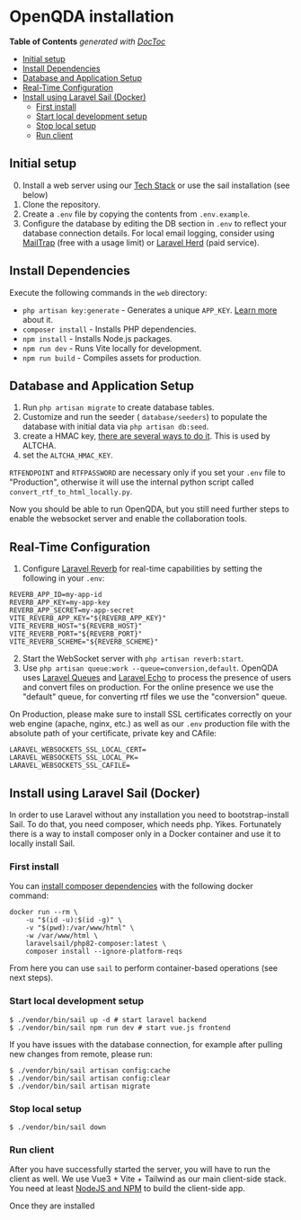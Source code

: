 # OpenQDA installation

<!-- START doctoc generated TOC please keep comment here to allow auto update -->
<!-- DON'T EDIT THIS SECTION, INSTEAD RE-RUN doctoc TO UPDATE -->
**Table of Contents**  *generated with [DocToc](https://github.com/thlorenz/doctoc)*

- [Initial setup](#initial-setup)
- [Install Dependencies](#install-dependencies)
- [Database and Application Setup](#database-and-application-setup)
- [Real-Time Configuration](#real-time-configuration)
- [Install using Laravel Sail (Docker)](#install-using-laravel-sail-docker)
  - [First install](#first-install)
  - [Start local development setup](#start-local-development-setup)
  - [Stop local setup](#stop-local-setup)
  - [Run client](#run-client)

<!-- END doctoc generated TOC please keep comment here to allow auto update -->




## Initial setup
0. Install a web server using our [Tech Stack](TECH-STACK.md) or use the sail installation (see below)
1. Clone the repository.
2. Create a `.env` file by copying the contents from `.env.example`.
3. Configure the database by editing the DB section in `.env` to reflect your database connection details.
For local email logging, consider using [MailTrap](https://mailtrap.io/) (free with a usage limit) or [Laravel Herd](https://herd.laravel.com/windows) (paid service).

## Install Dependencies
Execute the following commands in the `web` directory:

- `php artisan key:generate` - Generates a unique `APP_KEY`. [Learn more](https://medium.com/@kirinyetbrian/unlocking-the-importance-of-laravels-app-key-protecting-your-application-s-security-and-1302b98e4e72) about it.
- `composer install` - Installs PHP dependencies.
- `npm install` - Installs Node.js packages.
- `npm run dev` - Runs Vite locally for development.
- `npm run build` - Compiles assets for production.

## Database and Application Setup
1. Run `php artisan migrate` to create database tables.
2. Customize and run the seeder ( `database/seeders`) to populate the database with initial data via `php artisan db:seed`.
3. create a HMAC key, [there are several ways to do it](https://unix.stackexchange.com/questions/610039/how-to-do-hmacsha256-using-openssl-from-terminal). This is used by ALTCHA.
4. set the `ALTCHA_HMAC_KEY`.

`RTFENDPOINT` and `RTFPASSWORD` are necessary only if you set your `.env` file to "Production", otherwise it will use the internal python script called `convert_rtf_to_html_locally.py`.

Now you should be able to run OpenQDA, but you still need further steps to enable the websocket server and enable the collaboration tools.

## Real-Time Configuration
1. Configure [Laravel Reverb](https://reverb.laravel.com/) for real-time capabilities by setting the following in your `.env`:
```
REVERB_APP_ID=my-app-id
REVERB_APP_KEY=my-app-key
REVERB_APP_SECRET=my-app-secret
VITE_REVERB_APP_KEY="${REVERB_APP_KEY}"
VITE_REVERB_HOST="${REVERB_HOST}"
VITE_REVERB_PORT="${REVERB_PORT}"
VITE_REVERB_SCHEME="${REVERB_SCHEME}"
```
2. Start the WebSocket server with `php artisan reverb:start`.
3. Use `php artisan queue:work --queue=conversion,default`.
OpenQDA uses [Laravel Queues](https://laravel.com/docs/11.x/queues) and [Laravel Echo](https://github.com/laravel/echo) to process the presence of users and convert files on production.
For the online presence we use the "default" queue, for converting rtf files we use the "conversion" queue.

On Production, please make sure to install SSL certificates correctly on your web engine (apache, nginx, etc.) as well as our `.env` production file with the absolute path of your certificate, private key and CAfile:

```
LARAVEL_WEBSOCKETS_SSL_LOCAL_CERT=
LARAVEL_WEBSOCKETS_SSL_LOCAL_PK=
LARAVEL_WEBSOCKETS_SSL_CAFILE=
```

## Install using Laravel Sail (Docker)

In order to use Laravel without any installation you need to bootstrap-install Sail.
To do that, you need composer, which needs php. Yikes.
Fortunately there is a way to install composer only in a Docker container and use it
to locally install Sail.

### First install

You can [install composer dependencies](https://laravel.com/docs/10.x/sail#installing-composer-dependencies-for-existing-projects)
with the following docker command:

```shell
docker run --rm \
    -u "$(id -u):$(id -g)" \
    -v "$(pwd):/var/www/html" \
    -w /var/www/html \
    laravelsail/php82-composer:latest \
    composer install --ignore-platform-reqs
```

From here you can use `sail` to perform container-based operations (see next steps).

### Start local development setup

```shell
$ ./vendor/bin/sail up -d # start laravel backend
$ ./vendor/bin/sail npm run dev # start vue.js frontend
```

If you have issues with the database connection, for example after pulling new changes from remote, please run:

```shell
$ ./vendor/bin/sail artisan config:cache
$ ./vendor/bin/sail artisan config:clear
$ ./vendor/bin/sail artisan migrate
```

### Stop local setup

```shell
$ ./vendor/bin/sail down
```

### Run client

After you have successfully started the server, you will have to run the client as well.
We use Vue3 + Vite + Tailwind as our main client-side stack.
You need at least [NodeJS and NPM](https://nodejs.org/en) to build the client-side app.

Once they are installed
